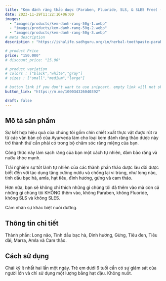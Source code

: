 ```yaml
---
title: "Kem đánh răng thảo dược (Paraben, Fluoride, SLS, & SLES Free) (50 gm)"
date: 2023-11-29T11:22:16+06:00
images: 
  - "images/products/kem-danh-rang-50g-1.webp"
  - "images/products/kem-danh-rang-50g-2.webp"
  - "images/products/kem-danh-rang-50g-3.webp"
# meta description
description : "https://ishalife.sadhguru.org/in/herbal-toothpaste-paraben-fluoride-sls-sles-free-50-gm"

# product Price
price: "150.000"
# discount_price: "25.00"

# product variation
# colors : ["black","white","gray"]
# sizes : ["small","medium","large"]

# button link if you don't want to use snipcart. empty link will not show button
button_link: "https://m.me/100034326040392"

draft: false
---
```

<b><h2>Mô tả sản phẩm</h2></b>

Sự kết hợp hiệu quả của chúng tôi gồm chín chiết xuất thực vật được rút ra từ các văn bản cổ của Ayurveda làm cho loại kem đánh răng thảo dược này trở thành thứ cần phải có trong bộ chăm sóc răng miệng của bạn.

Công thức này làm sạch răng của bạn một cách tự nhiên, đảm bảo răng và nướu khỏe mạnh.

Trải nghiệm sự tốt lành tự nhiên của các thành phần thảo dược lâu đời được biết đến với tác dụng tăng cường nướu và chống lại vi trùng, như long não, tinh dầu bạc hà, amla, hạt tiêu, đinh hương, gừng và cam thảo.

Hơn nữa, bạn sẽ không chỉ thích những gì chúng tôi đã thêm vào mà còn cả những gì chúng tôi KHÔNG thêm vào, không Paraben, không Fluoride, không SLS và không SLES.

Cảm nhận sự khác biệt nuôi dưỡng.

<b><h2>Thông tin chi tiết</h2></b>

Thành phần: Long não, Tinh dầu bạc hà, Đinh hương, Gừng, Tiêu đen, Tiêu dài, Marra, Amla và Cam thảo.

<b><h2>Cách sử dụng</h2></b>

Chải kỹ ít nhất hai lần một ngày. Trẻ em dưới 6 tuổi cần có sự giám sát của người lớn và chỉ sử dụng một lượng bằng hạt đậu. Không nuốt.